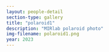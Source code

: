 ```yaml
---
layout: people-detail
section-type: gallery
title: "polaroid1"
description: "MIRlab polaroid photo"
img-filename: polaroid1.png
year: 2023
---
```

